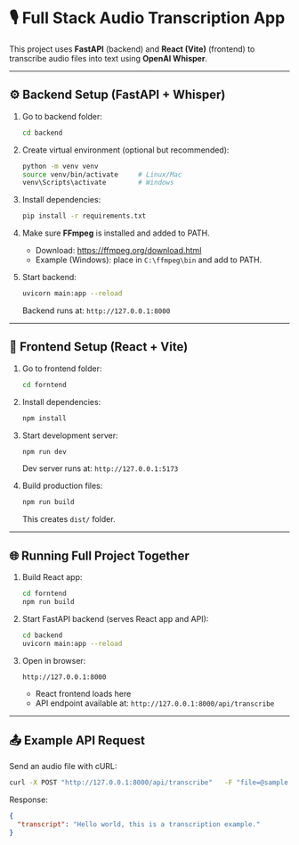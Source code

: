 # 🎙️ Full Stack Audio Transcription App

This project uses **FastAPI** (backend) and **React (Vite)** (frontend) to transcribe audio files into text using **OpenAI Whisper**.

---

## ⚙️ Backend Setup (FastAPI + Whisper)

1. Go to backend folder:
   ```bash
   cd backend
   ```

2. Create virtual environment (optional but recommended):
   ```bash
   python -m venv venv
   source venv/bin/activate     # Linux/Mac
   venv\Scripts\activate        # Windows
   ```

3. Install dependencies:
   ```bash
   pip install -r requirements.txt
   ```

4. Make sure **FFmpeg** is installed and added to PATH.  
   - Download: https://ffmpeg.org/download.html
   - Example (Windows): place in `C:\ffmpeg\bin` and add to PATH.

5. Start backend:
   ```bash
   uvicorn main:app --reload
   ```

   Backend runs at: `http://127.0.0.1:8000`

---

## 🎨 Frontend Setup (React + Vite)

1. Go to frontend folder:
   ```bash
   cd forntend
   ```

2. Install dependencies:
   ```bash
   npm install
   ```

3. Start development server:
   ```bash
   npm run dev
   ```

   Dev server runs at: `http://127.0.0.1:5173`

4. Build production files:
   ```bash
   npm run build
   ```

   This creates `dist/` folder.

---

## 🌐 Running Full Project Together

1. Build React app:
   ```bash
   cd forntend
   npm run build
   ```

2. Start FastAPI backend (serves React app and API):
   ```bash
   cd backend
   uvicorn main:app --reload
   ```

3. Open in browser:
   ```
   http://127.0.0.1:8000
   ```

   - React frontend loads here  
   - API endpoint available at: `http://127.0.0.1:8000/api/transcribe`

---

## 📤 Example API Request

Send an audio file with cURL:

```bash
curl -X POST "http://127.0.0.1:8000/api/transcribe"   -F "file=@sample.wav"
```

Response:
```json
{
  "transcript": "Hello world, this is a transcription example."
}
```
